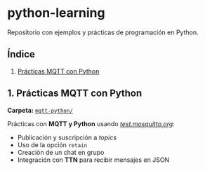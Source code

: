 # python-learning
Repositorio con ejemplos y prácticas de programación en Python.

## Índice

1. [Prácticas MQTT con Python](#1-prácticas-mqtt-con-python)

## 1. Prácticas MQTT con Python

**Carpeta:**  [`mqtt-python/`](./mqtt-python/) 

Prácticas con **MQTT y Python** usando [*test.mosquitto.org*](http://test.mosquitto.org/):  
- Publicación y suscripción a *topics*  
- Uso de la opción `retain`  
- Creación de un chat en grupo  
- Integración con **TTN** para recibir mensajes en JSON 